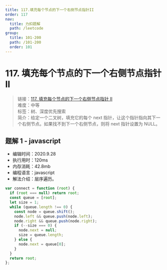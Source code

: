 ```yaml
---
title: 117.填充每个节点的下一个右侧节点指针II
order: 117
nav:
  title: 力扣题解
  path: /leetcode
group:
  title: 101-200
  path: /101-200
  order: 101
---
```


# 117. 填充每个节点的下一个右侧节点指针 II

> 链接：[117. 填充每个节点的下一个右侧节点指针 II](https://leetcode-cn.com/problems/populating-next-right-pointers-in-each-node-ii/)  
> 难度：中等  
> 标签：树、深度优先搜索  
> 简介：给定一个二叉树，填充它的每个 next 指针，让这个指针指向其下一个右侧节点。如果找不到下一个右侧节点，则将 next 指针设置为 NULL。

## 题解 1 - javascript

- 编辑时间：2020.9.28
- 执行用时：120ms
- 内存消耗：42.8mb
- 编程语言：javascript
- 解法介绍：层序遍历。

```javascript
var connect = function (root) {
  if (root === null) return root;
  const queue = [root];
  let size = 1;
  while (queue.length !== 0) {
    const node = queue.shift();
    node.left && queue.push(node.left);
    node.right && queue.push(node.right);
    if (--size === 0) {
      node.next = null;
      size = queue.length;
    } else {
      node.next = queue[0];
    }
  }
  return root;
};
```
